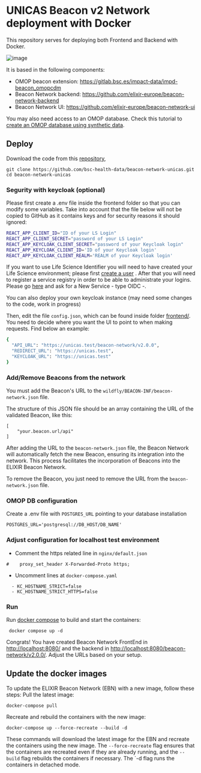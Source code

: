 # UNICAS Beacon v2 Network deployment with Docker

This repository serves for deploying both Frontend and Backend with Docker.

![image](https://github.com/bsc-health-data/beacon-network-unicas/assets/166339/3c3952fa-ba48-435b-b6b2-21dc61e72e32)

It is based in the following components:

- OMOP beacon extension: https://gitlab.bsc.es/impact-data/impd-beacon_omopcdm
- Beacon Network backend: https://github.com/elixir-europe/beacon-network-backend
- Beacon Network UI: https://github.com/elixir-europe/beacon-network-ui

You may also need access to an OMOP database. Check this tutorial to [create an OMOP database using synthetic data](https://gitlab.bsc.es/health-data/omop-cdm-toolkit/-/wikis/tutorial).

## Deploy

Download the code from this [repository](https://github.com/bsc-health-data/beacon-network-unicas.git),

```
git clone https://github.com/bsc-health-data/beacon-network-unicas.git
cd beacon-network-unicas
```

### Segurity with keycloak (optional)

Please first create a .env file inside the frontend folder so that you can modify some variables. Take into account that the file below will not be copied to GitHub as it contains keys and for security reasons it should ignored: 

```bash
REACT_APP_CLIENT_ID="ID of your LS Login"
REACT_APP_CLIENT_SECRET="password of your LS Login"
REACT_APP_KEYCLOAK_CLIENT_SECRET="password of your Keycloak login"
REACT_APP_KEYCLOAK_CLIENT_ID='ID of your Keycloak login'
REACT_APP_KEYCLOAK_CLIENT_REALM='REALM of your Keycloak login'
```

If you want to use Life Science Identifier you will need to have created your Life Science environment; please first [create a user](https://lifescience-ri.eu/ls-login/users/how-to-get-and-use-life-science-id.html) . After that you will need to register a service registry in order to be able to administrate your logins. Please go [here](https://services.aai.lifescience-ri.eu/spreg/) and ask for a New Service - type OIDC -.

You can also deploy your own keycloak instance (may need some changes to the code, work in progress)

Then, edit the file `config.json`, which can be found inside folder [frontend/](frontend/). You need to decide where you want the UI to point to when making requests. Find below an example:

 ```bash
{
   "API_URL": "https://unicas.test/beacon-network/v2.0.0",
   "REDIRECT_URL": "https://unicas.test",
   "KEYCLOAK_URL": "https://unicas.test"
 }
```


### Add/Remove Beacons from the network

You must add the Beacon's URL to the `wildfly/BEACON-INF/beacon-network.json` file. 

The structure of this JSON file should be an array containing the URL of the validated Beacon, like this:

```
[
	"your.beacon.url/api"
]
```

After adding the URL to the `beacon-network.json` file, the Beacon Network will automatically fetch the new Beacon, ensuring its integration into the network. This process facilitates the incorporation of Beacons into the ELIXIR Beacon Network.

To remove the Beacon, you just need to remove the URL from the `beacon-network.json` file. 

### OMOP DB configuration

Create a .env file with `POSTGRES_URL` pointing to your database installation

```
POSTGRES_URL='postgresql://DB_HOST/DB_NAME'
```

### Adjust configuration for localhost test environment

-  Comment the https related line in `nginx/default.json`
  
```
#    proxy_set_header X-Forwarded-Proto https;
```

- Uncomment lines at `docker-compose.yaml`
  
```
  - KC_HOSTNAME_STRICT=false
  - KC_HOSTNAME_STRICT_HTTPS=false
```


### Run

Run [docker compose](https://docs.docker.com/compose/) to build and start the containers:

``` 
 docker compose up -d
```
 
Congrats! You have created Beacon Network FrontEnd in [http://localhost:8080/](http://localhost:8080/) and the backend in [http://localhost:8080/beacon-network/v2.0.0/](http://localhost:8080/beacon-network/v2.0.0/). Adjust the URLs based on your setup.



## Update the docker images

To update the ELIXIR Beacon Network (EBN) with a new image, follow these steps:
Pull the latest image:
```
docker-compose pull
```
Recreate and rebuild the containers with the new image:
```
docker-compose up --force-recreate --build -d
```
These commands will download the latest image for the EBN and recreate the containers using the new image. The `--force-recreate` flag ensures that the containers are recreated even if they are already running, and the `--build` flag rebuilds the containers if necessary. The `-d flag runs the containers in detached mode.
